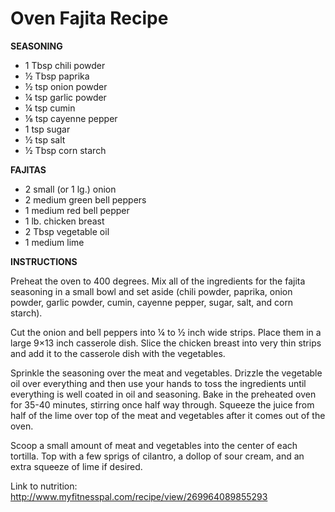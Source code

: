 # Oven Fajita Recipe
**SEASONING**
* 1 Tbsp chili powder
* ½ Tbsp paprika
* ½ tsp onion powder
* ¼ tsp garlic powder
* ¼ tsp cumin
* ⅛ tsp cayenne pepper
* 1 tsp sugar
* ½ tsp salt
* ½ Tbsp corn starch

**FAJITAS**

* 2 small (or 1 lg.) onion
* 2 medium green bell peppers
* 1 medium red bell pepper
* 1 lb. chicken breast
* 2 Tbsp vegetable oil
* 1 medium lime

**INSTRUCTIONS**

Preheat the oven to 400 degrees. Mix all of the ingredients for the fajita seasoning in a small bowl and set aside (chili powder, paprika, onion powder, garlic powder, cumin, cayenne pepper, sugar, salt, and corn starch).

Cut the onion and bell peppers into ¼ to ½ inch wide strips. Place them in a large 9×13 inch casserole dish. Slice the chicken breast into very thin strips and add it to the casserole dish with the vegetables.

Sprinkle the seasoning over the meat and vegetables. Drizzle the vegetable oil over everything and then use your hands to toss the ingredients until everything is well coated in oil and seasoning. Bake in the preheated oven for 35-40 minutes, stirring once half way through. Squeeze the juice from half of the lime over top of the meat and vegetables after it comes out of the oven.

Scoop a small amount of meat and vegetables into the center of each tortilla. Top with a few sprigs of cilantro, a dollop of sour cream, and an extra squeeze of lime if desired.

Link to nutrition: http://www.myfitnesspal.com/recipe/view/269964089855293
